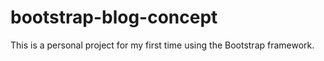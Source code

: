 # bootstrap-blog-concept

This is a personal project for my first time using the Bootstrap framework.

